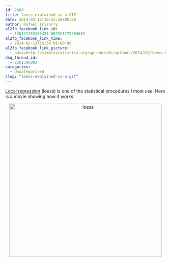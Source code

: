 ```yaml
---
id: 2660
title: loess explained in a GIF
date: 2014-02-13T10:53:58+00:00
author: Rafael Irizarry
al2fb_facebook_link_id:
  - 136171103105421_607521779303682
al2fb_facebook_link_time:
  - 2014-02-13T15:54:01+00:00
al2fb_facebook_link_picture:
  - post=http://simplystatistics.org/wp-content/uploads/2014/02/loess.gif
dsq_thread_id:
  - 2261596083
categories:
  - Uncategorized
slug: "loess-explained-in-a-gif"
---
```

[Local regression](http://en.wikipedia.org/wiki/Local_regression) (loess) is one of the statistical procedures I most use. Here is a movie showing how it works

<p style="text-align: center;">
  <a href="http://simplystatistics.org/2014/02/13/loess-explained-in-a-gif/loess/" rel="attachment wp-att-2661"><img class="size-full wp-image-2661 aligncenter" alt="loess" src="http://simplystatistics.org/wp-content/uploads/2014/02/loess.gif" width="480" height="480" /></a>
</p>
